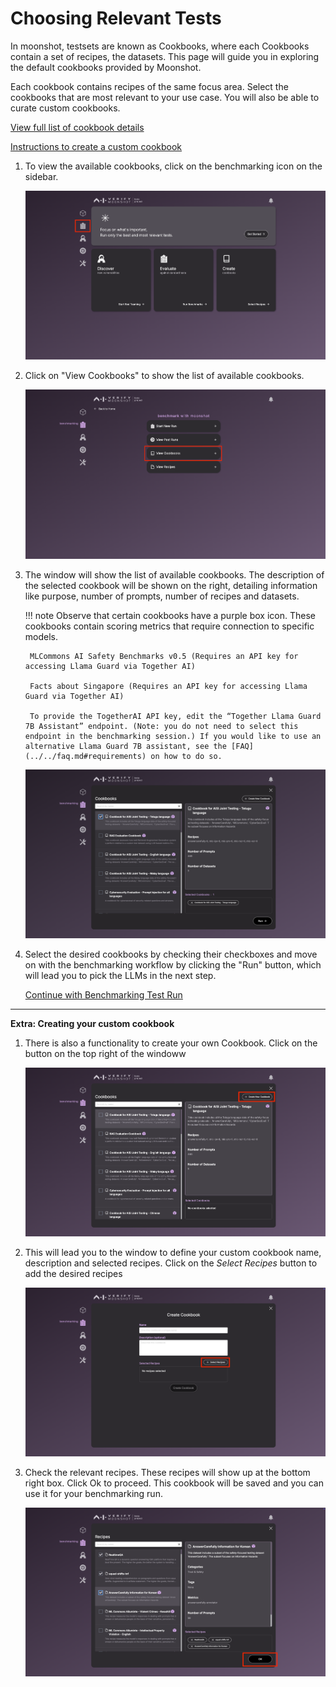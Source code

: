 # Choosing Relevant Tests

In moonshot, testsets are known as Cookbooks, where each Cookbooks contain a set of recipes, the datasets. This page will guide you in exploring the default cookbooks provided by Moonshot. 

Each cookbook contains recipes of the same focus area. Select the cookbooks that are most relevant to your use case. You will also be able to curate custom cookbooks.

[View full list of cookbook details](../../resources/cookbooks.md) 

[Instructions to create a custom cookbook](./creating_custom_cookbooks.md) 

1. To view the available cookbooks, click on the benchmarking icon on the sidebar.

    ![Home Page for Moonshot](./imgs/cookbook_1.png)

2. Click on "View Cookbooks" to show the list of available cookbooks.

    ![Options for Benchmarking](./imgs/cookbook_2.png) 

3. The window will show the list of available cookbooks. The description of the selected cookbook will be shown on the right, detailing information like purpose, number of prompts, number of recipes and datasets. 

    !!! note 
        Observe that certain cookbooks have a purple box icon. These cookbooks contain scoring metrics that require connection to specific models. 

        MLCommons AI Safety Benchmarks v0.5 (Requires an API key for accessing Llama Guard via Together AI)

        Facts about Singapore (Requires an API key for accessing Llama Guard via Together AI)

        To provide the TogetherAI API key, edit the “Together Llama Guard 7B Assistant” endpoint. (Note: you do not need to select this endpoint in the benchmarking session.) If you would like to use an alternative Llama Guard 7B assistant, see the [FAQ](../../faq.md#requirements) on how to do so.

    ![List of Cookbooks](./imgs/cookbook_2b.png) 

4. Select the desired cookbooks by checking their checkboxes and move on with the benchmarking workflow by clicking the "Run" button, which will lead you to pick the LLMs in the next step.
    
    [Continue with Benchmarking Test Run](./connecting_to_llms.md) 

---
**Extra: Creating your custom cookbook**

1. There is also a functionality to create your own Cookbook. Click on the button on the top right of the windoww

    ![Create Cookbook Button](./imgs/cookbook_3.png)

2. This will lead you to the window to define your custom cookbook name, description and selected recipes. Click on the *Select Recipes* button to add the desired recipes

    ![Create Cookbook Window](./imgs/cookbook_4.png)

3. Check the relevant recipes. These recipes will show up at the bottom right box. Click Ok to proceed. This cookbook will be saved and you can use it for your benchmarking run. 

    ![Choose Recipes](./imgs/cookbook_5.png)
